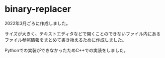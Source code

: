 # binary-replacer
2022年3月ごろに作成しました。

サイズが大きく、テキストエディタなどで開くことのできないファイル内にあるファイル参照情報をまとめて書き換えるために作成しました。

Pythonでの実装ができなかったためC++での実装をしました。
